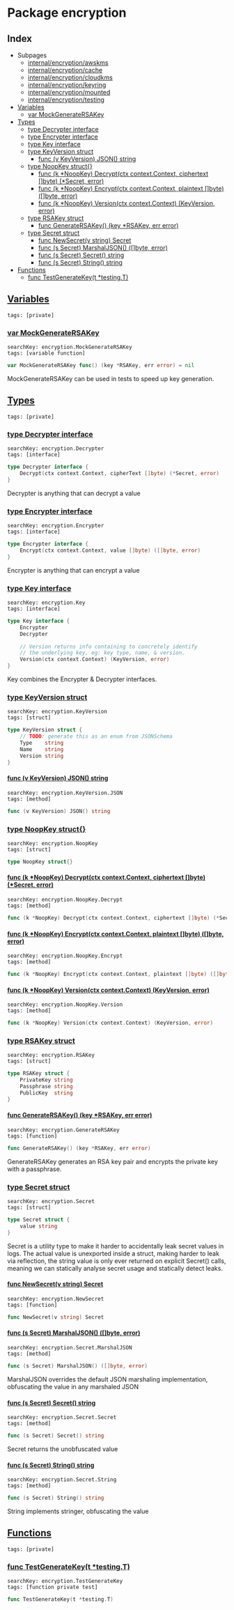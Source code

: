 # Package encryption

## Index

* Subpages
  * [internal/encryption/awskms](encryption/awskms.md)
  * [internal/encryption/cache](encryption/cache.md)
  * [internal/encryption/cloudkms](encryption/cloudkms.md)
  * [internal/encryption/keyring](encryption/keyring.md)
  * [internal/encryption/mounted](encryption/mounted.md)
  * [internal/encryption/testing](encryption/testing.md)
* [Variables](#var)
    * [var MockGenerateRSAKey](#MockGenerateRSAKey)
* [Types](#type)
    * [type Decrypter interface](#Decrypter)
    * [type Encrypter interface](#Encrypter)
    * [type Key interface](#Key)
    * [type KeyVersion struct](#KeyVersion)
        * [func (v KeyVersion) JSON() string](#KeyVersion.JSON)
    * [type NoopKey struct{}](#NoopKey)
        * [func (k *NoopKey) Decrypt(ctx context.Context, ciphertext []byte) (*Secret, error)](#NoopKey.Decrypt)
        * [func (k *NoopKey) Encrypt(ctx context.Context, plaintext []byte) ([]byte, error)](#NoopKey.Encrypt)
        * [func (k *NoopKey) Version(ctx context.Context) (KeyVersion, error)](#NoopKey.Version)
    * [type RSAKey struct](#RSAKey)
        * [func GenerateRSAKey() (key *RSAKey, err error)](#GenerateRSAKey)
    * [type Secret struct](#Secret)
        * [func NewSecret(v string) Secret](#NewSecret)
        * [func (s Secret) MarshalJSON() ([]byte, error)](#Secret.MarshalJSON)
        * [func (s Secret) Secret() string](#Secret.Secret)
        * [func (s Secret) String() string](#Secret.String)
* [Functions](#func)
    * [func TestGenerateKey(t *testing.T)](#TestGenerateKey)


## <a id="var" href="#var">Variables</a>

```
tags: [private]
```

### <a id="MockGenerateRSAKey" href="#MockGenerateRSAKey">var MockGenerateRSAKey</a>

```
searchKey: encryption.MockGenerateRSAKey
tags: [variable function]
```

```Go
var MockGenerateRSAKey func() (key *RSAKey, err error) = nil
```

MockGenerateRSAKey can be used in tests to speed up key generation. 

## <a id="type" href="#type">Types</a>

```
tags: [private]
```

### <a id="Decrypter" href="#Decrypter">type Decrypter interface</a>

```
searchKey: encryption.Decrypter
tags: [interface]
```

```Go
type Decrypter interface {
	Decrypt(ctx context.Context, cipherText []byte) (*Secret, error)
}
```

Decrypter is anything that can decrypt a value 

### <a id="Encrypter" href="#Encrypter">type Encrypter interface</a>

```
searchKey: encryption.Encrypter
tags: [interface]
```

```Go
type Encrypter interface {
	Encrypt(ctx context.Context, value []byte) ([]byte, error)
}
```

Encrypter is anything that can encrypt a value 

### <a id="Key" href="#Key">type Key interface</a>

```
searchKey: encryption.Key
tags: [interface]
```

```Go
type Key interface {
	Encrypter
	Decrypter

	// Version returns info containing to concretely identify
	// the underlying key, eg: key type, name, & version.
	Version(ctx context.Context) (KeyVersion, error)
}
```

Key combines the Encrypter & Decrypter interfaces. 

### <a id="KeyVersion" href="#KeyVersion">type KeyVersion struct</a>

```
searchKey: encryption.KeyVersion
tags: [struct]
```

```Go
type KeyVersion struct {
	// TODO: generate this as an enum from JSONSchema
	Type    string
	Name    string
	Version string
}
```

#### <a id="KeyVersion.JSON" href="#KeyVersion.JSON">func (v KeyVersion) JSON() string</a>

```
searchKey: encryption.KeyVersion.JSON
tags: [method]
```

```Go
func (v KeyVersion) JSON() string
```

### <a id="NoopKey" href="#NoopKey">type NoopKey struct{}</a>

```
searchKey: encryption.NoopKey
tags: [struct]
```

```Go
type NoopKey struct{}
```

#### <a id="NoopKey.Decrypt" href="#NoopKey.Decrypt">func (k *NoopKey) Decrypt(ctx context.Context, ciphertext []byte) (*Secret, error)</a>

```
searchKey: encryption.NoopKey.Decrypt
tags: [method]
```

```Go
func (k *NoopKey) Decrypt(ctx context.Context, ciphertext []byte) (*Secret, error)
```

#### <a id="NoopKey.Encrypt" href="#NoopKey.Encrypt">func (k *NoopKey) Encrypt(ctx context.Context, plaintext []byte) ([]byte, error)</a>

```
searchKey: encryption.NoopKey.Encrypt
tags: [method]
```

```Go
func (k *NoopKey) Encrypt(ctx context.Context, plaintext []byte) ([]byte, error)
```

#### <a id="NoopKey.Version" href="#NoopKey.Version">func (k *NoopKey) Version(ctx context.Context) (KeyVersion, error)</a>

```
searchKey: encryption.NoopKey.Version
tags: [method]
```

```Go
func (k *NoopKey) Version(ctx context.Context) (KeyVersion, error)
```

### <a id="RSAKey" href="#RSAKey">type RSAKey struct</a>

```
searchKey: encryption.RSAKey
tags: [struct]
```

```Go
type RSAKey struct {
	PrivateKey string
	Passphrase string
	PublicKey  string
}
```

#### <a id="GenerateRSAKey" href="#GenerateRSAKey">func GenerateRSAKey() (key *RSAKey, err error)</a>

```
searchKey: encryption.GenerateRSAKey
tags: [function]
```

```Go
func GenerateRSAKey() (key *RSAKey, err error)
```

GenerateRSAKey generates an RSA key pair and encrypts the private key with a passphrase. 

### <a id="Secret" href="#Secret">type Secret struct</a>

```
searchKey: encryption.Secret
tags: [struct]
```

```Go
type Secret struct {
	value string
}
```

Secret is a utility type to make it harder to accidentally leak secret values in logs. The actual value is unexported inside a struct, making harder to leak via reflection, the string value is only ever returned on explicit Secret() calls, meaning we can statically analyse secret usage and statically detect leaks. 

#### <a id="NewSecret" href="#NewSecret">func NewSecret(v string) Secret</a>

```
searchKey: encryption.NewSecret
tags: [function]
```

```Go
func NewSecret(v string) Secret
```

#### <a id="Secret.MarshalJSON" href="#Secret.MarshalJSON">func (s Secret) MarshalJSON() ([]byte, error)</a>

```
searchKey: encryption.Secret.MarshalJSON
tags: [method]
```

```Go
func (s Secret) MarshalJSON() ([]byte, error)
```

MarshalJSON overrides the default JSON marshaling implementation, obfuscating the value in any marshaled JSON 

#### <a id="Secret.Secret" href="#Secret.Secret">func (s Secret) Secret() string</a>

```
searchKey: encryption.Secret.Secret
tags: [method]
```

```Go
func (s Secret) Secret() string
```

Secret returns the unobfuscated value 

#### <a id="Secret.String" href="#Secret.String">func (s Secret) String() string</a>

```
searchKey: encryption.Secret.String
tags: [method]
```

```Go
func (s Secret) String() string
```

String implements stringer, obfuscating the value 

## <a id="func" href="#func">Functions</a>

```
tags: [private]
```

### <a id="TestGenerateKey" href="#TestGenerateKey">func TestGenerateKey(t *testing.T)</a>

```
searchKey: encryption.TestGenerateKey
tags: [function private test]
```

```Go
func TestGenerateKey(t *testing.T)
```

